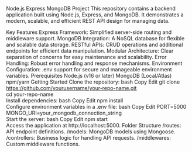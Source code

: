 Node.js Express MongoDB Project
This repository contains a backend application built using Node.js, Express, and MongoDB. It demonstrates a modern, scalable, and efficient REST API design for managing data.

Key Features
Express Framework: Simplified server-side routing and middleware support.
MongoDB Integration: A NoSQL database for flexible and scalable data storage.
RESTful APIs: CRUD operations and additional endpoints for efficient data manipulation.
Modular Architecture: Clear separation of concerns for easy maintenance and scalability.
Error Handling: Robust error handling and response mechanisms.
Environment Configuration: .env support for secure and manageable environment variables.
Prerequisites
Node.js (v16 or later)
MongoDB (Local/Atlas)
npm/yarn
Getting Started
Clone the repository:
bash
Copy
Edit
git clone https://github.com/yourusername/your-repo-name.git  
cd your-repo-name  
Install dependencies:
bash
Copy
Edit
npm install  
Configure environment variables in a .env file:
bash
Copy
Edit
PORT=5000  
MONGO_URI=your_mongodb_connection_string  
Start the server:
bash
Copy
Edit
npm start  
Access the application at http://localhost:5000.
Folder Structure
/routes: API endpoint definitions.
/models: MongoDB models using Mongoose.
/controllers: Business logic for handling API requests.
/middlewares: Custom middleware functions.
